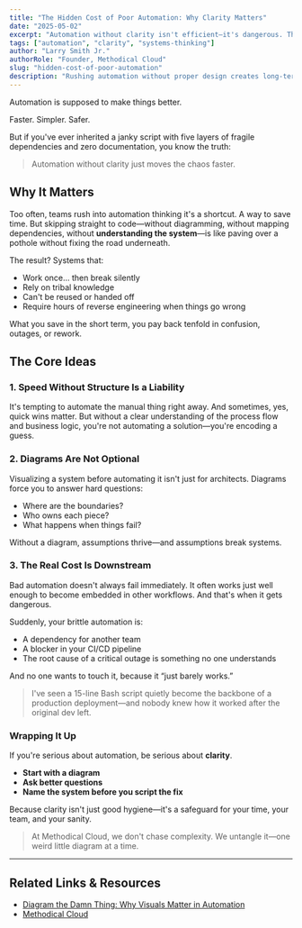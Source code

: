 ```yaml
---
title: "The Hidden Cost of Poor Automation: Why Clarity Matters"
date: "2025-05-02"
excerpt: "Automation without clarity isn't efficient—it's dangerous. This post explores why skipping the design phase leads to brittle systems, mounting tech debt, and frustrated teams."
tags: ["automation", "clarity", "systems-thinking"]
author: "Larry Smith Jr."
authorRole: "Founder, Methodical Cloud"
slug: "hidden-cost-of-poor-automation"
description: "Rushing automation without proper design creates long-term tech debt and fragile workflows. Here's why clarity must come first."
---
```


Automation is supposed to make things better.

Faster. Simpler. Safer.

But if you've ever inherited a janky script with five layers of fragile dependencies and zero documentation, you know the truth:

> Automation without clarity just moves the chaos faster.

## Why It Matters

Too often, teams rush into automation thinking it's a shortcut. A way to save time. But skipping straight to code—without diagramming, without mapping dependencies, without **understanding the system**—is like paving over a pothole without fixing the road underneath.

The result? Systems that:

- Work once… then break silently
- Rely on tribal knowledge
- Can't be reused or handed off
- Require hours of reverse engineering when things go wrong

What you save in the short term, you pay back tenfold in confusion, outages, or rework.

## The Core Ideas

### 1. Speed Without Structure Is a Liability

It's tempting to automate the manual thing right away. And sometimes, yes, quick wins matter. But without a clear understanding of the process flow and business logic, you're not automating a solution—you're encoding a guess.

### 2. Diagrams Are Not Optional

Visualizing a system before automating it isn't just for architects. Diagrams force you to answer hard questions:

- Where are the boundaries?
- Who owns each piece?
- What happens when things fail?

Without a diagram, assumptions thrive—and assumptions break systems.

### 3. The Real Cost Is Downstream

Bad automation doesn't always fail immediately. It often works just well enough to become embedded in other workflows. And that's when it gets dangerous.

Suddenly, your brittle automation is:

- A dependency for another team
- A blocker in your CI/CD pipeline
- The root cause of a critical outage is something no one understands

And no one wants to touch it, because it “just barely works.”

> I've seen a 15-line Bash script quietly become the backbone of a production deployment—and nobody knew how it worked after the original dev left.

### **Wrapping It Up**

If you're serious about automation, be serious about **clarity**.

- **Start with a diagram**
- **Ask better questions**
- **Name the system before you script the fix**

Because clarity isn't just good hygiene—it's a safeguard for your time, your team, and your sanity.

> At Methodical Cloud, we don't chase complexity. We untangle it—one weird little diagram at a time.

---

## Related Links & Resources

- [Diagram the Damn Thing: Why Visuals Matter in Automation](/blog/diagram-the-damn-thing)
- [Methodical Cloud](https://methodicalcloud.com)
